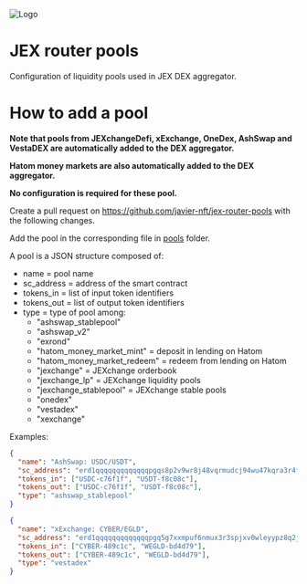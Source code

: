 ![Logo](https://app.jexchange.io/logo256.png)

# JEX router pools

Configuration of liquidity pools used in JEX DEX aggregator.

# How to add a pool

**Note that pools from JEXchangeDefi, xExchange, OneDex, AshSwap and VestaDEX are automatically added to the DEX aggregator.**

**Hatom money markets are also automatically added to the DEX aggregator.**

**No configuration is required for these pool.**

Create a pull request on https://github.com/javier-nft/jex-router-pools with the following changes.

Add the pool in the corresponding file in [pools]() folder.

A pool is a JSON structure composed of:

- name = pool name
- sc_address = address of the smart contract
- tokens_in = list of input token identifiers
- tokens_out = list of output token identifiers
- type = type of pool among:
  - "ashswap_stablepool"
  - "ashswap_v2"
  - "exrond"
  - "hatom_money_market_mint" = deposit in lending on Hatom
  - "hatom_money_market_redeem" = redeem from lending on Hatom
  - "jexchange" = JEXchange orderbook
  - "jexchange_lp" = JEXchange liquidity pools
  - "jexchange_stablepool" = JEXchange stable pools
  - "onedex"
  - "vestadex"
  - "xexchange"

Examples:

```json
{
  "name": "AshSwap: USDC/USDT",
  "sc_address": "erd1qqqqqqqqqqqqqpgqs8p2v9wr8j48vqrmudcj94wu47kqra3r4fvshfyd9c",
  "tokens_in": ["USDC-c76f1f", "USDT-f8c08c"],
  "tokens_out": ["USDC-c76f1f", "USDT-f8c08c"],
  "type": "ashswap_stablepool"
}
```

```json
{
  "name": "xExchange: CYBER/EGLD",
  "sc_address": "erd1qqqqqqqqqqqqqpgq5g7xxmpuf6nmux3r3spjxv0wleyypz8q2jpsyc3nh8",
  "tokens_in": ["CYBER-489c1c", "WEGLD-bd4d79"],
  "tokens_out": ["CYBER-489c1c", "WEGLD-bd4d79"],
  "type": "vestadex"
}
```
